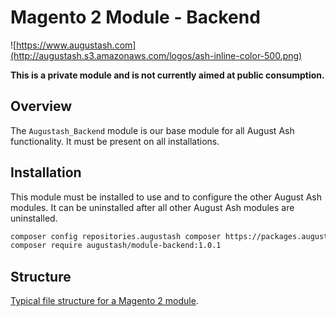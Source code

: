 # Magento 2 Module - Backend

![https://www.augustash.com](http://augustash.s3.amazonaws.com/logos/ash-inline-color-500.png)

**This is a private module and is not currently aimed at public consumption.**

## Overview

The `Augustash_Backend` module is our base module for all August Ash functionality. It must be present on all installations.

## Installation

This module must be installed to use and to configure the other August Ash modules. It can be uninstalled after all other August Ash modules are uninstalled.

```bash
composer config repositories.augustash composer https://packages.augustash.com/repo/private
composer require augustash/module-backend:1.0.1
```

## Structure

[Typical file structure for a Magento 2 module](http://devdocs.magento.com/guides/v2.3/extension-dev-guide/build/module-file-structure.html).
